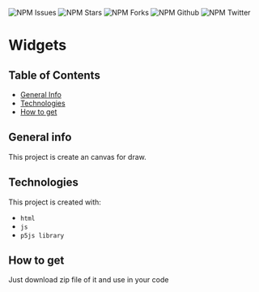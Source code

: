 ![NPM Issues](https://img.shields.io/github/issues/prabhu1122/Widgets_p5js)
![NPM Stars](https://img.shields.io/github/stars/prabhu1122/Widgets_p5js)
![NPM Forks](https://img.shields.io/github/forks/prabhu1122/Widgets_p5js)
![NPM Github](https://img.shields.io/github/followers/prabhu1122?color=orange&logo=github&logoColor=white&style=plastic)
![NPM Twitter](https://img.shields.io/twitter/follow/Prabhat84684469?color=blue&label=Follow&logo=twitter&style=plastic)

# Widgets
## Table of Contents
* [General Info](#general-info)
* [Technologies](#technologies)
* [How to get](#how-to-get)

## General info
This project is create an canvas for draw.

## Technologies
This project is created with:
* `html`
* `js`
* `p5js library`

## How to get
Just download zip file of it and use in your code
